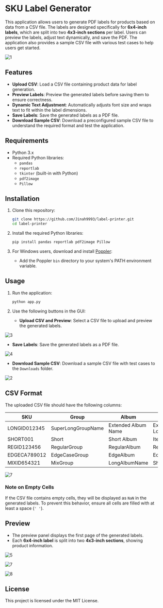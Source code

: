 # SKU Label Generator

This application allows users to generate PDF labels for products based on data from a CSV file. The labels are designed specifically for **6x4-inch labels**, which are split into two **4x3-inch sections** per label. Users can preview the labels, adjust text dynamically, and save the PDF. The application also provides a sample CSV file with various test cases to help users get started.

![1](https://github.com/user-attachments/assets/9ac24863-eaf9-4364-95b8-ebce2a78dabf)

## Features

- **Upload CSV**: Load a CSV file containing product data for label generation.
- **Preview Labels**: Preview the generated labels before saving them to ensure correctness.
- **Dynamic Text Adjustment**: Automatically adjusts font size and wraps text to fit within the label dimensions.
- **Save Labels**: Save the generated labels as a PDF file.
- **Download Sample CSV**: Download a preconfigured sample CSV file to understand the required format and test the application.

## Requirements

- Python 3.x
- Required Python libraries:
  - `pandas`
  - `reportlab`
  - `tkinter` (built-in with Python)
  - `pdf2image`
  - `Pillow`

## Installation

1. Clone this repository:
   ```bash
   git clone https://github.com/Jinah9993/label-printer.git
   cd label-printer
   ```

2. Install the required Python libraries:
   ```bash
   pip install pandas reportlab pdf2image Pillow
   ```

3. For Windows users, download and install [Poppler](https://github.com/oschwartz10612/poppler-windows/):
   - Add the Poppler `bin` directory to your system's PATH environment variable.

## Usage

1. Run the application:
   ```bash
   python app.py
   ```

2. Use the following buttons in the GUI:
   - **Upload CSV and Preview**: Select a CSV file to upload and preview the generated labels.
     
  ![3](https://github.com/user-attachments/assets/2d48665a-060c-435d-859d-4be0f571b5f6)
  
   - **Save Labels**: Save the generated labels as a PDF file.
     
  ![4](https://github.com/user-attachments/assets/82450b0f-1ac1-44f5-9992-a293258ab751)
  
   - **Download Sample CSV**: Download a sample CSV file with test cases to the `Downloads` folder.
     
  ![2](https://github.com/user-attachments/assets/3beabef3-7382-4971-9322-fc1f0de6b288)

## CSV Format

The uploaded CSV file should have the following columns:

| SKU          | Group               | Album                  | Item                 | Member              |
|--------------|---------------------|------------------------|----------------------|---------------------|
| LONGID012345 | SuperLongGroupName  | Extended Album Name    | Extremely Long Item  | VeryVerboseMember   |
| SHORT001     | Short               | Short Album            | Item                 | Member              |
| REGID123456  | RegularGroup        | RegularAlbum           | RegularItem          | RegularMember       |
| EDGECA789012 | EdgeCaseGroup       | EdgeAlbum              | EdgeItem             | EdgeMember          |
| MIXID654321  | MixGroup            | LongAlbumName          | ShortItem            | MixedLengthMember   |

![7](https://github.com/user-attachments/assets/ce90a4aa-16f0-4562-89f2-4bfdca6083af)

### Note on Empty Cells
If the CSV file contains empty cells, they will be displayed as `NaN` in the generated labels. To prevent this behavior, ensure all cells are filled with at least a space (`' '`).

## Preview

- The preview panel displays the first page of the generated labels.
- Each **6x4-inch label** is split into two **4x3-inch sections**, showing product information.
  
![5](https://github.com/user-attachments/assets/2c3316dd-cc06-4c3f-9ac0-9d9e8eea6ada)

![7](https://github.com/user-attachments/assets/0cb7701d-703c-4a1c-8ca7-d7ed9c61a138)

![8](https://github.com/user-attachments/assets/53928c6c-7bfe-45dd-a3ff-cc9d85aa9842)


## License

This project is licensed under the MIT License.

